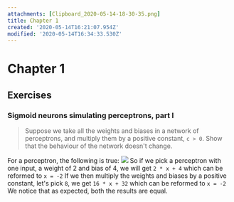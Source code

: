 ```yaml
---
attachments: [Clipboard_2020-05-14-18-30-35.png]
title: Chapter 1
created: '2020-05-14T16:21:07.954Z'
modified: '2020-05-14T16:34:33.530Z'
---
```


# Chapter 1
## Exercises

### Sigmoid neurons simulating perceptrons, part I
> Suppose we take all the weights and biases in a network of perceptrons, and multiply them by a positive constant, `c > 0`. Show that the behaviour of the network doesn't change.

For a perceptron, the following is true:
![](@attachment/Clipboard_2020-05-14-18-30-35.png)
So if we pick a perceptron with one input, a weight of 2 and bias of 4, we will get `2 * x + 4` which can be reformed to `x = -2`
If we then multiply the weights and biases by a positive constant, let's pick `8`, we get `16 * x + 32` which can be reformed to `x = -2`
We notice that as expected, both the results are equal.

